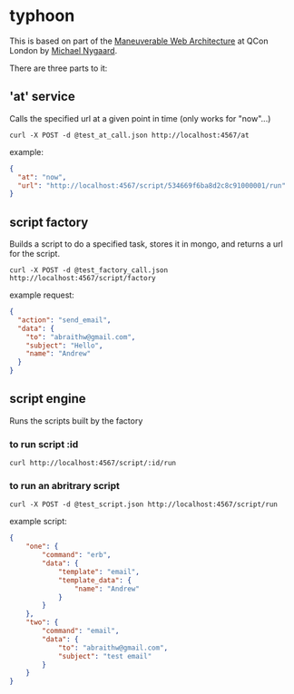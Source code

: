 typhoon
=======

This is based on part of the [Maneuverable Web Architecture][3] at QCon London by [Michael Nygaard][1].

There are three parts to it:

## 'at' service

Calls the specified url at a given point in time (only works for "now"...)

`curl -X POST -d @test_at_call.json http://localhost:4567/at`

example:

```json
{
  "at": "now",
  "url": "http://localhost:4567/script/534669f6ba8d2c8c91000001/run"
}
```

## script factory

Builds a script to do a specified task, stores it in mongo, and returns a url for the
script.

`curl -X POST -d @test_factory_call.json http://localhost:4567/script/factory`

example request:

```json
{
  "action": "send_email",
  "data": {
    "to": "abraithw@gmail.com",
    "subject": "Hello",
    "name": "Andrew"
  }
}
```

## script engine

Runs the scripts built by the factory

### to run script :id

`curl http://localhost:4567/script/:id/run`  

### to run an abritrary script

`curl -X POST -d @test_script.json http://localhost:4567/script/run`

example script:

```json
{
    "one": {
        "command": "erb",
        "data": {
            "template": "email",
            "template_data": {
                "name": "Andrew"
            }
        }
    },
    "two": {
        "command": "email",
        "data": {
            "to": "abraithw@gmail.com",
          	"subject": "test email"
        }
    }
}
```

 [1]: http://www.michaelnygard.com/
 [2]: http://nilhcem.github.io/FakeSMTP/
 [3]: https://speakerdeck.com/mtnygard/maneuverable-web-architecture
